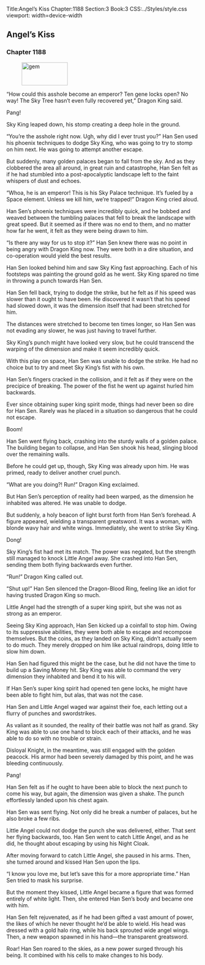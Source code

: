 Title:Angel’s Kiss 
Chapter:1188 
Section:3 
Book:3 
CSS:../Styles/style.css 
viewport: width=device-width
  
## Angel’s Kiss
### Chapter 1188
  
<figure>
	<img src="../Images/gem.gif" alt="gem" id="gem" width="120" height="60" />
</figure>
  

  
“How could this asshole become an emperor? Ten gene locks open? No way! The Sky Tree hasn’t even fully recovered yet,” Dragon King said.

Pang!

Sky King leaped down, his stomp creating a deep hole in the ground.

“You’re the asshole right now. Ugh, why did I ever trust you?” Han Sen used his phoenix techniques to dodge Sky King, who was going to try to stomp on him next. He was going to attempt another escape.

But suddenly, many golden palaces began to fall from the sky. And as they clobbered the area all around, in great ruin and catastrophe, Han Sen felt as if he had stumbled into a post-apocalyptic landscape left to the faint whispers of dust and echoes.

“Whoa, he is an emperor! This is his Sky Palace technique. It’s fueled by a Space element. Unless we kill him, we’re trapped!” Dragon King cried aloud.

Han Sen’s phoenix techniques were incredibly quick, and he bobbed and weaved between the tumbling palaces that fell to break the landscape with great speed. But it seemed as if there was no end to them, and no matter how far he went, it felt as they were being drawn to him.

“Is there any way for us to stop it?” Han Sen knew there was no point in being angry with Dragon King now. They were both in a dire situation, and co-operation would yield the best results.

Han Sen looked behind him and saw Sky King fast approaching. Each of his footsteps was painting the ground gold as he went. Sky King spared no time in throwing a punch towards Han Sen.

Han Sen fell back, trying to dodge the strike, but he felt as if his speed was slower than it ought to have been. He discovered it wasn’t that his speed had slowed down, it was the dimension itself that had been stretched for him.

The distances were stretched to become ten times longer, so Han Sen was not evading any slower, he was just having to travel further.

Sky King’s punch might have looked very slow, but he could transcend the warping of the dimension and make it seem incredibly quick.

With this play on space, Han Sen was unable to dodge the strike. He had no choice but to try and meet Sky King’s fist with his own.

Han Sen’s fingers cracked in the collision, and it felt as if they were on the precipice of breaking. The power of the fist he went up against hurled him backwards.

Ever since obtaining super king spirit mode, things had never been so dire for Han Sen. Rarely was he placed in a situation so dangerous that he could not escape.

Boom!

Han Sen went flying back, crashing into the sturdy walls of a golden palace. The building began to collapse, and Han Sen shook his head, slinging blood over the remaining walls.

Before he could get up, though, Sky King was already upon him. He was primed, ready to deliver another cruel punch.

“What are you doing?! Run!” Dragon King exclaimed.

But Han Sen’s perception of reality had been warped, as the dimension he inhabited was altered. He was unable to dodge.

But suddenly, a holy beacon of light burst forth from Han Sen’s forehead. A figure appeared, wielding a transparent greatsword. It was a woman, with blonde wavy hair and white wings. Immediately, she went to strike Sky King.

Dong!

Sky King’s fist had met its match. The power was negated, but the strength still managed to knock Little Angel away. She crashed into Han Sen, sending them both flying backwards even further.

“Run!” Dragon King called out.

“Shut up!” Han Sen silenced the Dragon-Blood Ring, feeling like an idiot for having trusted Dragon King so much.

Little Angel had the strength of a super king spirit, but she was not as strong as an emperor.

Seeing Sky King approach, Han Sen kicked up a coinfall to stop him. Owing to its suppressive abilities, they were both able to escape and recompose themselves. But the coins, as they landed on Sky King, didn’t actually seem to do much. They merely dropped on him like actual raindrops, doing little to slow him down.

Han Sen had figured this might be the case, but he did not have the time to build up a Saving Money hit. Sky King was able to command the very dimension they inhabited and bend it to his will.

If Han Sen’s super king spirit had opened ten gene locks, he might have been able to fight him, but alas, that was not the case.

Han Sen and Little Angel waged war against their foe, each letting out a flurry of punches and swordstrikes.

As valiant as it sounded, the reality of their battle was not half as grand. Sky King was able to use one hand to block each of their attacks, and he was able to do so with no trouble or strain.

Disloyal Knight, in the meantime, was still engaged with the golden peacock. His armor had been severely damaged by this point, and he was bleeding continuously.

Pang!

Han Sen felt as if he ought to have been able to block the next punch to come his way, but again, the dimension was given a shake. The punch effortlessly landed upon his chest again.

Han Sen was sent flying. Not only did he break a number of palaces, but he also broke a few ribs.

Little Angel could not dodge the punch she was delivered, either. That sent her flying backwards, too. Han Sen went to catch Little Angel, and as he did, he thought about escaping by using his Night Cloak.

After moving forward to catch Little Angel, she paused in his arms. Then, she turned around and kissed Han Sen upon the lips.

“I know you love me, but let’s save this for a more appropriate time.” Han Sen tried to mask his surprise.

But the moment they kissed, Little Angel became a figure that was formed entirely of white light. Then, she entered Han Sen’s body and became one with him.

Han Sen felt rejuvenated, as if he had been gifted a vast amount of power, the likes of which he never thought he’d be able to wield. His head was dressed with a gold halo ring, while his back sprouted wide angel wings. Then, a new weapon spawned in his hand—the transparent greatsword.

Roar! Han Sen roared to the skies, as a new power surged through his being. It combined with his cells to make changes to his body.